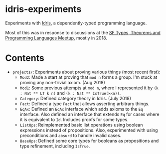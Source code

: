 # idris-experiments
Experiments with [Idris](http://idris-lang.org/), a dependently-typed programming language.

Most of this was in response to discussions at the [SF Types, Theorems and Programming
Languages Meetup](https://www.meetup.com/SF-Types-Theorems-and-Programming-Languages/),
mostly in 2018.

# Contents

* `projects/`: Experiments about proving various things (most recent first):
    * `Mod2`: Made a start at proving that `mod n` forms a group.
	I'm stuck at proving any non-trivial axiom.  (Aug 2018)
    * `Mod1`:  Some previous attempts at `mod n`, where I represented it by `(k : Nat ** LT k n)`
	and `(k : Nat ** IsTrue(k<n))`.
    * `Category`: Defined category theory in Idris. (July 2018)
    * `Fact`: Defined a type `Fact` that allows asserting arbitrary things.
    * `EqAx`: Defined an `EqAx` interface which adds axioms to the `Eq` interface.
    	 Also defined an interface that extends `Eq` for cases where it is equivalent to `Id`.
    	 Includes proofs for  some types.
    * `ListOps`: Reimplemented basic list operations using
      boolean expressions instead of propositions.
	  Also, experimented with using preconditions and `absurd` to handle invalid cases.
    * `BaseOps`: Defined some core types for booleans as propositions and
       type refinement, including `IsTrue`.

